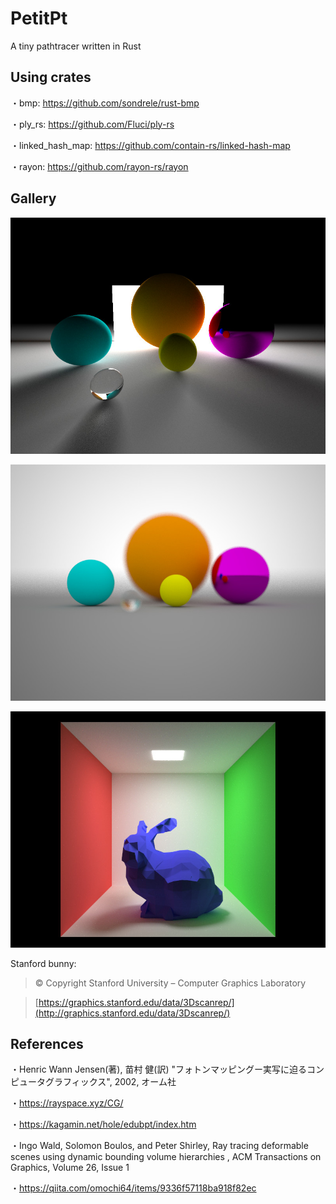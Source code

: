 # PetitPt

A tiny pathtracer written in Rust

## Using crates

・bmp: https://github.com/sondrele/rust-bmp

・ply_rs: https://github.com/Fluci/ply-rs

・linked_hash_map: https://github.com/contain-rs/linked-hash-map

・rayon: https://github.com/rayon-rs/rayon

## Gallery

![Image1](images/petitpt_spheres.jpg)

![Image2](images/petitpt_dof.jpg)

![Image3](images/petitpt_bunny.jpg)

Stanford bunny: 

> © Copyright Stanford University – Computer Graphics Laboratory

> [https://graphics.stanford.edu/data/3Dscanrep/](http://graphics.stanford.edu/data/3Dscanrep/)

## References

・Henric Wann Jensen(著), 苗村 健(訳) "フォトンマッピングー実写に迫るコンピュータグラフィックス", 2002, オーム社

・https://rayspace.xyz/CG/

・https://kagamin.net/hole/edubpt/index.htm

・Ingo Wald, Solomon Boulos, and Peter Shirley, Ray tracing deformable scenes using dynamic bounding volume hierarchies
, ACM Transactions on Graphics, Volume 26, Issue 1

・https://qiita.com/omochi64/items/9336f57118ba918f82ec
